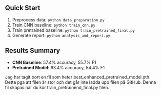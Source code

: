
## Quick Start
1. Preprocess data: `python data_preparation.py`
2. Train CNN baseline: `python train_cnn.py` 
3. Train pretrained baseline: `python train_pretrained_final.py`
4. Generate report: `python analysis_and_report.py`

## Results Summary
- **CNN Baseline**: 57.4% accuracy, 55.7% F1
- **Pretrained Model**: 63.4% accuracy, 54.4% F1

Jag har tagit bort en fil som heter best_enhanced_pretrained_model.pth. Detta pga att filen är stor och det går inte ladda upp filen på GitHub. Denna fil skapas när du kör train_pretrainend_final.py filen. 